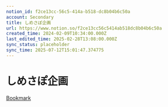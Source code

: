 ```yaml
---
notion_id: f2ce13cc-56c5-414a-b518-dc8b04b6c50a
account: Secondary
title: しめさぽ企画
url: https://www.notion.so/f2ce13cc56c5414ab518dc8b04b6c50a
created_time: 2024-02-09T10:34:00.000Z
last_edited_time: 2025-02-28T13:08:00.000Z
sync_status: placeholder
sync_time: 2025-07-12T15:01:47.374775
---
```

# しめさぽ企画

[Bookmark](https://www.youtube.com/playlist?list=PLUHuopsdZJtXsX9zQRixv9TfEtctQdCJn)